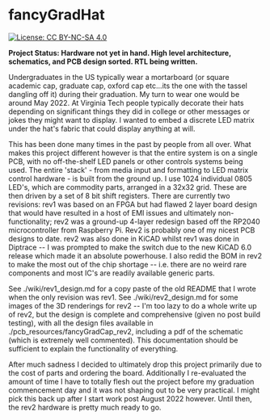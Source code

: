 # fancyGradHat

[![License: CC BY-NC-SA 4.0](https://img.shields.io/badge/License-CC%20BY--NC--SA%204.0-lightgrey.svg)](https://creativecommons.org/licenses/by-nc-sa/4.0/)  

**Project Status: Hardware not yet in hand. High level architecture, schematics, and PCB design sorted. RTL being written.**

Undergraduates in the US typically wear a mortarboard (or square academic cap, graduate cap, oxford cap etc...its the one with the tassel dangling off it) during their graduation. My turn to wear one would be around May 2022. At Virginia Tech people typically decorate their hats depending on significant things they did in college or other messages or jokes they might want to display. I wanted to embed a discrete LED matrix under the hat's fabric that could display anything at will.

This has been done many times in the past by people from all over. What makes this project different however is that the entire system is on a single PCB, with no off-the-shelf LED panels or other controls systems being used. The entire 'stack' - from media input and formatting to LED matrix control hardware - is built from the ground up. I use 1024 individual 0805 LED's, which are commodity parts, arranged in a 32x32 grid. These are then driven by a set of 8 bit shift registers. There are currently two revisions: rev1 was based on an FPGA but had flawed 2 layer board design that would have resulted in a host of EMI issues and ultimately non-functionality; rev2 was a ground-up 4-layer redesign based off the RP2040 microcontroller from Raspberry Pi. Rev2 is probably one of my nicest PCB designs to date. rev2 was also done in KiCAD whilst rev1 was done in Diptrace -- I was prompted to make the switch due to the new KiCAD 6.0 release which made it an absolute powerhouse. I also redid the BOM in rev2 to make the most out of the chip shortage -- i.e. there are no weird rare components and most IC's are readily available generic parts.

See ./wiki/rev1_design.md for a copy paste of the old README that I wrote when the only revision was rev1. See ./wiki/rev2_design.md for some images of the 3D renderings for rev2 -- I'm too lazy to do a whole write up of rev2, but the design is complete and comprehensive (given no post build testing), with all the design files available in ./pcb_resources/fancyGradCap_rev2, including a pdf of the schematic (which is extremely well commented). This documentation should be sufficient to explain the functionality of everything.

After much sadness I decided to ultimately drop this project primarily due to the cost of parts and ordering the board. Additionally I re-evaluated the amount of time I have to totally flesh out the project before my graduation commencement day and it was not shaping out to be very practical. I might pick this back up after I start work post August 2022 however. Until then, the rev2 hardware is pretty much ready to go.